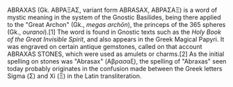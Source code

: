 ABRAXAS (Gk. ΑΒΡΑΞΑΣ, variant form ABRASAX, ΑΒΡΑΣΑΞ) is a word of mystic meaning in the system of the Gnostic Basilides, being there applied to the "Great Archon" (Gk., _megas archōn_), the princeps of the 365 spheres (Gk., _ouranoi_).[1] The word is found in Gnostic texts such as the _Holy Book of the Great Invisible Spirit_, and also appears in the Greek Magical Papyri. It was engraved on certain antique gemstones, called on that account ABRAXAS STONES, which were used as amulets or charms.[2] As the initial spelling on stones was "Abrasax" (Αβρασαξ), the spelling of "Abraxas" seen today probably originates in the confusion made between the Greek letters Sigma (Σ) and Xi (Ξ) in the Latin transliteration.
